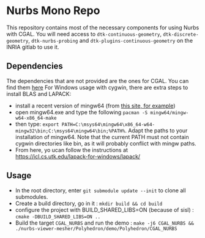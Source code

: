 # Nurbs Mono Repo
This repository contains most of the necessary components for using Nurbs with CGAL. You will need access to 
`dtk-continuous-geometry`, `dtk-discrete-geometry`, `dtk-nurbs-probing` and `dtk-plugins-continuous-geometry` on the INRIA gitlab to use it.
## Dependencies
The dependencies that are not provided are the ones for CGAL. You can find them [here](https://doc.cgal.org/latest/Manual/thirdparty.html)
For Windows usage with cygwin, there are extra steps to install BLAS and LAPACK:
 - install a recent version of mingw64 (from [this site, for example](http://mingw-w64.org/doku.php/download))
 - open mingw64.exe and type the following `pacman -S mingw64/mingw-w64-x86_64-make`
 - then type: `export PATH=C:\msys64\mingw64\x86_64-w64-mingw32\bin;C:\msys64\mingw64\bin;%PATH%`. Adapt the paths to your installation of mingw64. Note that the current PATH must not contain cygwin directories like bin, as it will probably conflict with mingw paths.
 - From here, yo ucan follow the instructions at https://icl.cs.utk.edu/lapack-for-windows/lapack/
 
## Usage
 - In the root directory, enter `git submodule update --init` to clone all submodules.
 - Create a build directory, go in it : `mkdir build && cd build`
 - configure the project with BUILD_SHARED_LIBS=ON (because of sisl) : `cmake -DBUILD_SHARED_LIBS=ON ..`
 - Build the target `CGAL_NURBS` and run the demo : `make -j6 CGAL_NURBS && ./nurbs-viewer-mesher/Polyhedron/demo/Polyhedron/CGAL_NURBS`
